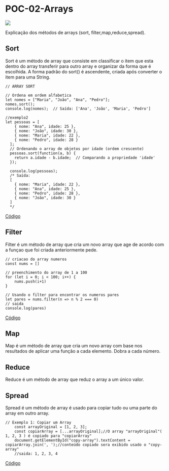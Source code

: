 # POC-02-Arrays
![](imagens/logo.jpg)


Explicação dos métodos de arrays (sort, filter,map,reduce,spread). 
## Sort 

Sort é um método de array que consiste em classificar o item que esta dentro do array transferir para outro array e organizar da forma que é escolhida. A forma padrão do sort() é ascendente, criada após converter o item para uma String.


``` Js
// ARRAY SORT 

// Ordena em ordem alfabetica
let nomes = ["Maria", "João", "Ana", "Pedro"];
nomes.sort();
console.log(nomes);  // Saída: ['Ana', 'João', 'Maria', 'Pedro']

//exemplo2
let pessoas = [
    { nome: "Ana", idade: 25 },
    { nome: "João", idade: 30 },
    { nome: "Maria", idade: 22 },
    { nome: "Pedro", idade: 28 }
  ];
  // Ordenando o array de objetos por idade (ordem crescente)
  pessoas.sort(function(a, b) {
    return a.idade - b.idade;  // Comparando a propriedade 'idade'
  });
  
  console.log(pessoas);
  /* Saída:
  [
    { nome: "Maria", idade: 22 },
    { nome: "Ana", idade: 25 },
    { nome: "Pedro", idade: 28 },
    { nome: "João", idade: 30 }
  ]
  */

```
[Código](sort.js)

## Filter 
Filter é um método de array que cria um novo array que age de acordo com a funçao que foi criada anteriormente pede.

``` Js
// criacao do array numeros 
const nums = []

// preenchimento do array de 1 a 100
for (let i = 0; i < 100; i++) {
    nums.push(i+1)
}

// Usando o filter para encontrar os numeros pares
let pares = nums.filter(n => n % 2 === 0)
// saida
console.log(pares)

```

[Código](filter.js)

## Map 
Map é um método de array que cria um novo array com base nos resultados de aplicar uma função a cada elemento. Dobra a cada número.

## Reduce 

Reduce é um método de array que reduz o array a um único valor.

## Spread 

Spread é um método de array é usado para copiar tudo ou uma parte do array em outro array.


``` Js
// Exemplo 1: Copiar um Array
    const arrayOriginal = [1, 2, 3];
    const copiarArray = [...arrayOriginal];//O array "arrayOriginal"( 1, 2, 3 ) é copiado para "copiarArray"
    document.getElementById("copy-array").textContent = copiarArray.join(', ');//conteúdo copiado sera exibido usado o "copy-array"
    //saida: 1, 2, 3, 4

```

[Código](POC-Array/script.js)
